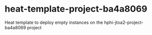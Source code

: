 # heat-template-project-ba4a8069
Heat template to deploy empty instances on the hphi-jtoa2-project-ba4a8069 project
